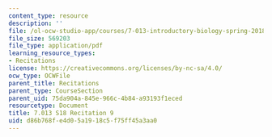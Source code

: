 ```yaml
---
content_type: resource
description: ''
file: /ol-ocw-studio-app/courses/7-013-introductory-biology-spring-2018/d86b768fe4d05a1918c5f75ff45a3aa0_MIT7_013s18R9Q.pdf
file_size: 569203
file_type: application/pdf
learning_resource_types:
- Recitations
license: https://creativecommons.org/licenses/by-nc-sa/4.0/
ocw_type: OCWFile
parent_title: Recitations
parent_type: CourseSection
parent_uid: 75da904a-845e-966c-4b84-a93193f1eced
resourcetype: Document
title: 7.013 S18 Recitation 9
uid: d86b768f-e4d0-5a19-18c5-f75ff45a3aa0
---
```

